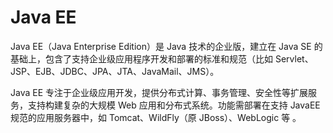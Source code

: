 # Java EE

Java EE（Java Enterprise Edition）是 Java 技术的企业版，建立在 Java SE 的基础上，包含了支持企业级应用程序开发和部署的标准和规范（比如 Servlet、JSP、EJB、JDBC、JPA、JTA、JavaMail、JMS）。

Java EE 专注于企业级应用开发，提供分布式计算、事务管理、安全性等扩展服务，支持构建复杂的大规模 Web 应用和分布式系统。功能需部署在支持 JavaEE 规范的应用服务器中，如 Tomcat、WildFly（原 JBoss）、WebLogic 等 ‌。
